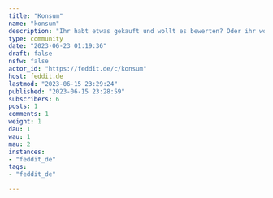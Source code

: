 ```yaml
---
title: "Konsum" 
name: "konsum"
description: "Ihr habt etwas gekauft und wollt es bewerten? Oder ihr wollt etwas kaufen, und wisst nicht, welches das richtige Produkt ist? Hier kann man sich austauschen."
type: community
date: "2023-06-23 01:19:36"
draft: false
nsfw: false
actor_id: "https://feddit.de/c/konsum"
host: feddit.de
lastmod: "2023-06-15 23:29:24"
published: "2023-06-15 23:28:59"
subscribers: 6
posts: 1
comments: 1
weight: 1
dau: 1
wau: 1
mau: 2
instances:
- "feddit_de"
tags: 
- "feddit_de"

---
```

